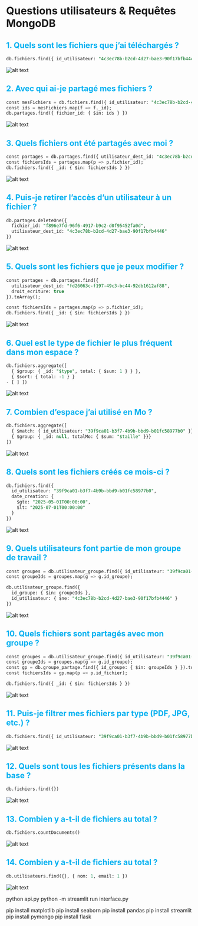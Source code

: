 # Questions utilisateurs & Requêtes MongoDB

## <span style="color:rgb(0, 176, 240)">1. Quels sont les fichiers que j’ai téléchargés ?</span>

```sql
db.fichiers.find({ id_utilisateur: "4c3ec78b-b2cd-4d27-bae3-90f17bfb4446" })
```

![alt text](./img_file/image.png)

## <span style="color:rgb(0, 176, 240)">2. Avec qui ai-je partagé mes fichiers ?</span>

```sql
const mesFichiers = db.fichiers.find({ id_utilisateur: "4c3ec78b-b2cd-4d27-bae3-90f17bfb4446" }).toArray();
const ids = mesFichiers.map(f => f._id);
db.partages.find({ fichier_id: { $in: ids } })
```

![alt text](./img_file/image-1.png)

## <span style="color:rgb(0, 176, 240)">3. Quels fichiers ont été partagés avec moi ?</span>

```sql
const partages = db.partages.find({ utilisateur_dest_id: "4c3ec78b-b2cd-4d27-bae3-90f17bfb4446" }).toArray();
const fichiersIds = partages.map(p => p.fichier_id);
db.fichiers.find({ _id: { $in: fichiersIds } })
```

![alt text](./img_file/image-2.png)

## <span style="color:rgb(0, 176, 240)">4. Puis-je retirer l’accès d’un utilisateur à un fichier ?</span>

```sql
db.partages.deleteOne({
  fichier_id: "f896e7fd-96f6-4917-b9c2-d0f95452fa0d",
  utilisateur_dest_id: "4c3ec78b-b2cd-4d27-bae3-90f17bfb4446"
})
```

![alt text](./img_file/image-3.png)

## <span style="color:rgb(0, 176, 240)">5. Quels sont les fichiers que je peux modifier ?</span>

```sql
const partages = db.partages.find({
  utilisateur_dest_id: "fd26063c-f197-49c3-bc44-92db1612af88",
  droit_ecriture: true
}).toArray();

const fichiersIds = partages.map(p => p.fichier_id);
db.fichiers.find({ _id: { $in: fichiersIds } })
```

![alt text](./img_file/image-4.png)

## <span style="color:rgb(0, 176, 240)">6. Quel est le type de fichier le plus fréquent dans mon espace ?</span>

```sql
db.fichiers.aggregate([
  { $group: { _id: "$type", total: { $sum: 1 } } },
  { $sort: { total: -1 } }
- [ ] ])
```

![alt text](./img_file/image-5.png)

## <span style="color:rgb(0, 176, 240)">7. Combien d’espace j’ai utilisé en Mo ?</span>

```sql
db.fichiers.aggregate([
  { $match: { id_utilisateur: "39f9ca01-b3f7-4b9b-bbd9-b01fc58977b0" }},
  { $group: { _id: null, totalMo: { $sum: "$taille" }}}
])
```

![alt text](./img_file/image-6.png)

## <span style="color:rgb(0, 176, 240)">8. Quels sont les fichiers créés ce mois-ci ?</span>

```sql
db.fichiers.find({
  id_utilisateur: "39f9ca01-b3f7-4b9b-bbd9-b01fc58977b0",
  date_creation: {
    $gte: "2025-05-01T00:00:00",
    $lt: "2025-07-01T00:00:00"
  }
})
```

![alt text](./img_file/image-7.png)

## <span style="color:rgb(0, 176, 240)">9. Quels utilisateurs font partie de mon groupe de travail ?</span>

```sql
const groupes = db.utilisateur_groupe.find({ id_utilisateur: "39f9ca01-b3f7-4b9b-bbd9-b01fc58977b0" }).toArray();
const groupeIds = groupes.map(g => g.id_groupe);

db.utilisateur_groupe.find({
  id_groupe: { $in: groupeIds },
  id_utilisateur: { $ne: "4c3ec78b-b2cd-4d27-bae3-90f17bfb4446" }
})
```

![alt text](./img_file/image-8.png)

## <span style="color:rgb(0, 176, 240)">10. Quels fichiers sont partagés avec mon groupe ?</span>

```sql
const groupes = db.utilisateur_groupe.find({ id_utilisateur: "39f9ca01-b3f7-4b9b-bbd9-b01fc58977b0" }).toArray();
const groupeIds = groupes.map(g => g.id_groupe);
const gp = db.groupe_partage.find({ id_groupe: { $in: groupeIds } }).toArray();
const fichiersIds = gp.map(p => p.id_fichier);

db.fichiers.find({ _id: { $in: fichiersIds } })
```

![alt text](./img_file/image-9.png)

## <span style="color:rgb(0, 176, 240)">11. Puis-je filtrer mes fichiers par type (PDF, JPG, etc.) ?</span>

```sql
db.fichiers.find({ id_utilisateur: "39f9ca01-b3f7-4b9b-bbd9-b01fc58977b0", type: "pdf" })
```

![alt text](./img_file/image-10.png)

## <span style="color:rgb(0, 176, 240)">12. Quels sont tous les fichiers présents dans la base ?</span>

```sql
db.fichiers.find({})
```
![alt text](./img_file/image-13.png)

## <span style="color:rgb(0, 176, 240)">1<span style="color:rgb(0, 176, 240)">3. </span>Combien y a-t-il de fichiers au total ?</span>

```sql
db.fichiers.countDocuments()
```

![alt text](./img_file/image-14.png)

## <span style="color:rgb(0, 176, 240)">14. Combien y a-t-il de fichiers au total ?</span>

```sql
db.utilisateurs.find({}, { nom: 1, email: 1 })
```

![alt text](./img_file/image-15.png)




python api.py
python -m streamlit run interface.py

pip install matplotlib
pip install seaborn
pip install pandas
pip install streamlit
pip install pymongo
pip install flask
